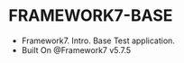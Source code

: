 # FRAMEWORK7-BASE <br>

- Framework7. Intro. Base Test application.<br>
- Built On @Framework7 v5.7.5
